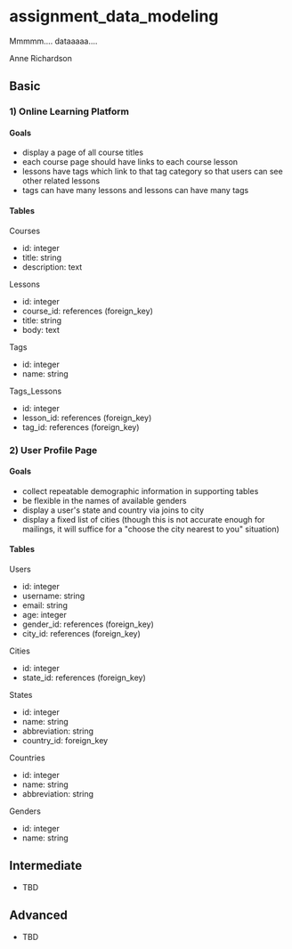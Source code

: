 # assignment_data_modeling
Mmmmm.... dataaaaa....

Anne Richardson

## Basic

### 1) Online Learning Platform

#### Goals

- display a page of all course titles
- each course page should have links to each course lesson
- lessons have tags which link to that tag category so that users can see other related lessons
- tags can have many lessons and lessons can have many tags

#### Tables

Courses
- id: integer
- title: string
- description: text

Lessons
- id: integer
- course_id: references (foreign_key)
- title: string
- body: text

Tags
- id: integer
- name: string

Tags_Lessons
- id: integer
- lesson_id: references (foreign_key)
- tag_id: references (foreign_key)

### 2) User Profile Page

#### Goals

- collect repeatable demographic information in supporting tables
- be flexible in the names of available genders
- display a user's state and country via joins to city
- display a fixed list of cities (though this is not accurate enough for mailings, it will suffice for a "choose the city nearest to you" situation)

#### Tables

Users
- id: integer
- username: string
- email: string
- age: integer
- gender_id: references (foreign_key)
- city_id: references (foreign_key)

Cities
- id: integer
- state_id: references (foreign_key)

States
- id: integer
- name: string
- abbreviation: string
- country_id: foreign_key

Countries
- id: integer
- name: string
- abbreviation: string

Genders
- id: integer
- name: string


## Intermediate

- TBD


## Advanced

- TBD